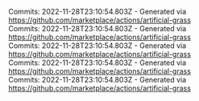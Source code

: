 Commits: 2022-11-28T23:10:54.803Z - Generated via https://github.com/marketplace/actions/artificial-grass
<br>
Commits: 2022-11-28T23:10:54.803Z - Generated via https://github.com/marketplace/actions/artificial-grass
<br>
Commits: 2022-11-28T23:10:54.803Z - Generated via https://github.com/marketplace/actions/artificial-grass
<br>
Commits: 2022-11-28T23:10:54.803Z - Generated via https://github.com/marketplace/actions/artificial-grass
<br>
Commits: 2022-11-28T23:10:54.803Z - Generated via https://github.com/marketplace/actions/artificial-grass
<br>
